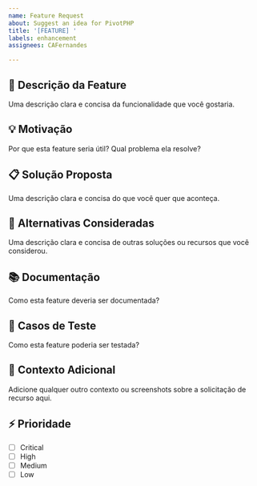 ```yaml
---
name: Feature Request
about: Suggest an idea for PivotPHP
title: '[FEATURE] '
labels: enhancement
assignees: CAFernandes

---
```


## 🚀 Descrição da Feature
Uma descrição clara e concisa da funcionalidade que você gostaria.

## 💡 Motivação
Por que esta feature seria útil? Qual problema ela resolve?

## 📋 Solução Proposta
Uma descrição clara e concisa do que você quer que aconteça.

## 🔄 Alternativas Consideradas
Uma descrição clara e concisa de outras soluções ou recursos que você considerou.

## 📚 Documentação
Como esta feature deveria ser documentada?

## 🧪 Casos de Teste
Como esta feature poderia ser testada?

## 📝 Contexto Adicional
Adicione qualquer outro contexto ou screenshots sobre a solicitação de recurso aqui.

## ⚡ Prioridade
- [ ] Critical
- [ ] High
- [ ] Medium
- [ ] Low
